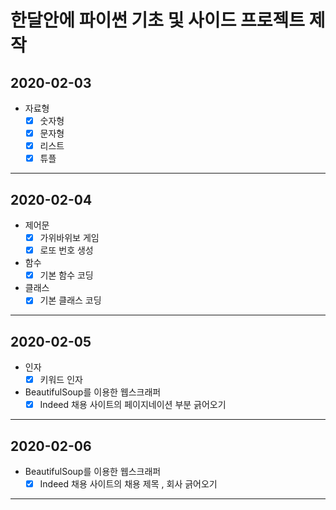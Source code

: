 # 한달안에 파이썬 기초 및 사이드 프로젝트 제작
## __2020-02-03__
* 자료형
  - [X] 숫자형
  - [X] 문자형
  - [X] 리스트
  - [X] 튜플
* * *
## __2020-02-04__
* 제어문
  - [X] 가위바위보 게임
  - [X] 로또 번호 생성
* 함수
  - [X] 기본 함수 코딩
* 클래스
  - [X] 기본 클래스 코딩

* * *
## __2020-02-05__
* 인자
  - [X] 키워드 인자
* BeautifulSoup를 이용한 웹스크래퍼
  - [X] Indeed 채용 사이트의 페이지네이션 부분 긁어오기

* * *
  
## __2020-02-06__
* BeautifulSoup를 이용한 웹스크래퍼
  - [X] Indeed 채용 사이트의 채용 제목 , 회사 긁어오기

* * *